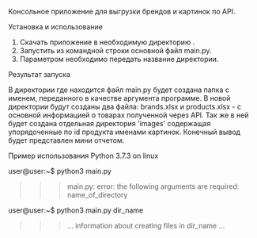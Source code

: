 Консольное приложение для выгрузки брендов и картинок по API.

Установка и использование

1. Скачать приложение в необходимую директорию .
2. Запустить из командной строки основной файл main.py.
3. Параметром необходимо передать название директории.

Результат запуска

В директории где находится файл main.py будет создана папка
с именем, переданного в качестве аргумента программе.
В новой директории будут созданы два файла:
brands.xlsx и products.xlsx - с основной информацией о товарах полученной через API.
Так же в ней будет создана отдельная директория 'images' содержащая упорядоченные по id продукта именами картинок.
Конечный вывод будет представлен мини отчетом.

Пример использования
Python 3.7.3 on linux

user@user:~$ python3 main.py
>>> main.py: error: the following arguments are required: name_of_directory

user@user:~$ python3 main.py dir_name
>>> ... information about creating files in dir_name ...

